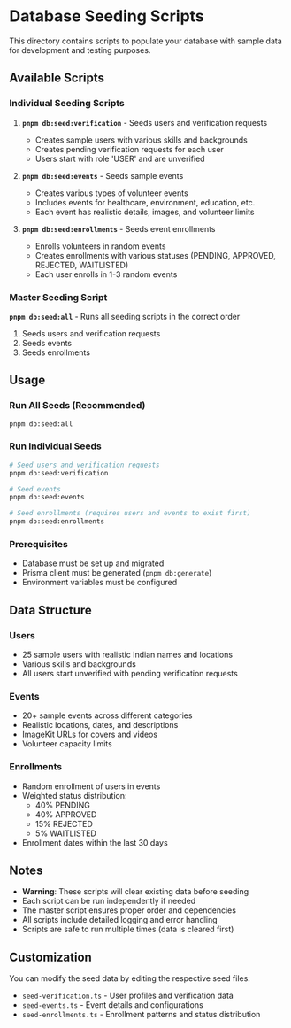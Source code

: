 # Database Seeding Scripts

This directory contains scripts to populate your database with sample data for development and testing purposes.

## Available Scripts

### Individual Seeding Scripts

1. **`pnpm db:seed:verification`** - Seeds users and verification requests
   - Creates sample users with various skills and backgrounds
   - Creates pending verification requests for each user
   - Users start with role 'USER' and are unverified

2. **`pnpm db:seed:events`** - Seeds sample events
   - Creates various types of volunteer events
   - Includes events for healthcare, environment, education, etc.
   - Each event has realistic details, images, and volunteer limits

3. **`pnpm db:seed:enrollments`** - Seeds event enrollments
   - Enrolls volunteers in random events
   - Creates enrollments with various statuses (PENDING, APPROVED, REJECTED, WAITLISTED)
   - Each user enrolls in 1-3 random events

### Master Seeding Script

**`pnpm db:seed:all`** - Runs all seeding scripts in the correct order
1. Seeds users and verification requests
2. Seeds events
3. Seeds enrollments

## Usage

### Run All Seeds (Recommended)
```bash
pnpm db:seed:all
```

### Run Individual Seeds
```bash
# Seed users and verification requests
pnpm db:seed:verification

# Seed events
pnpm db:seed:events

# Seed enrollments (requires users and events to exist first)
pnpm db:seed:enrollments
```

### Prerequisites
- Database must be set up and migrated
- Prisma client must be generated (`pnpm db:generate`)
- Environment variables must be configured

## Data Structure

### Users
- 25 sample users with realistic Indian names and locations
- Various skills and backgrounds
- All users start unverified with pending verification requests

### Events
- 20+ sample events across different categories
- Realistic locations, dates, and descriptions
- ImageKit URLs for covers and videos
- Volunteer capacity limits

### Enrollments
- Random enrollment of users in events
- Weighted status distribution:
  - 40% PENDING
  - 40% APPROVED
  - 15% REJECTED
  - 5% WAITLISTED
- Enrollment dates within the last 30 days

## Notes

- **Warning**: These scripts will clear existing data before seeding
- Each script can be run independently if needed
- The master script ensures proper order and dependencies
- All scripts include detailed logging and error handling
- Scripts are safe to run multiple times (data is cleared first)

## Customization

You can modify the seed data by editing the respective seed files:
- `seed-verification.ts` - User profiles and verification data
- `seed-events.ts` - Event details and configurations
- `seed-enrollments.ts` - Enrollment patterns and status distribution
